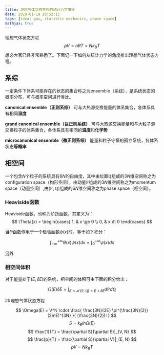 ```yaml
---
title: 理想气体状态方程的统计力学推导
date: 2020-01-19 19:52:15
tags: [ideal gas, statistic mechanics, phase space]
mathjax: true
---
```


理想气体状态方程$$pV = nRT = Nk_BT $$想必大家已经非常熟悉了。下面记一下如何从统计力学的角度推出理想气体状态方程。

## 系综
一定条件下体系可能存在的状态的集合称之为ensemble（系综），是系统状态的概率分布，可与概率空间进行类比。

<!--more-->

**canonical ensemble（正则系综）**
可与大热源交换能量的体系集合，各体系具有相同**温度**

**grand canonical ensemble（巨正则系综）**
可与大热源交换能量和与大粒子源交换粒子的体系集合，各体系具有相同的**温度**和**化学势**

**microcanonical ensemble（微正则系综）**
能量和粒子守恒的孤立系统，各体系状态**等概率**

## 相空间
一个包含$N$个粒子的系统具有$6N$的自由度，其中由位置$\mathbb Q$组成的$3N$维空间称之为configuration space（构形空间），由动量$\mathbb P$组成的$3N$维空间称之为momentum space（动量空间）,由$(\mathbb P, \mathbb Q)$组成的$6N$维空间称之为phase space（相空间）。

### Heaviside函数
Heaviside函数，也称为阶跃函数，其定义为：
$$
\Theta(x) =
\begin{cases}
1, & x \ge 0 \\
0, & x \lt 0
\end{cases}
$$

当$\Theta$函数作用于一个检验函数$\psi(x)$时，等于如下积分：

$$ \int_{-\infty}^{+\infty} \Theta(x) \psi(x) dx = \int_0^{+\infty} \psi(x) dx $$

另外

### 相空间体积
对于能量处于$(E, \delta E)$的系统，相空间的体积可由下面的积分给出：

$$ \Omega(E) \delta E = \int_{E<\mathcal H (\mathbb P, \mathbb Q) < E+\delta E} d\mathbb P d\mathbb Q $$

##理想气体状态方程

$$ \Omega(E) = V^N \cdot \frac{ \frac{3N}{2E} \pi^{\frac{3N}{2}} (2mE)^{3N} }{ (\frac{3N}{2})! } $$
$$ S = k_B ln\Omega(E) $$
$$ \frac{1}{T} = \frac{\partial S}{\partial E}|_{V, N} $$
$$ \frac{p}{T} = \frac{\partial S}{\partial V}|_{E, N} $$
$$ pV = Nk_BT $$
